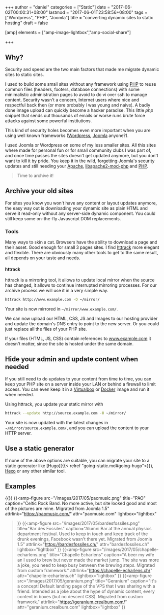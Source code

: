 +++
author = "daniel"
categories = ["Static"]
date = "2017-06-02T00:00:31+08:00"
lastmod = "2017-06-01T23:58:56+08:00"
tags = ["Wordpress", "PHP", "Joomla"]
title = "converting dynamic sites to static hosting"
draft = false

[amp]
  elements = ["amp-image-lightbox","amp-social-share"]

+++

## Why?
Security and speed are the two main factors that made me migrate dynamic sites to static sites.

I used to build some small sites without any framework using [PHP](http://php.net/) to reuse common files (headers, footers, database connections) with some minimalistic administration pages to avoid to do vi over ssh to manage content. Security wasn't a concern, Internet users where nice and respectful back then (or more probably I was young and naive). A badly done image upload can quickly become a hacker paradise. This little *php* snippet that sends out thousands of emails or worse runs brute force attacks against some powerful institutions.

This kind of security holes becomes even more important when you are using well known frameworks ([Wordpress](https://wordpress.org), [Joomla](https://www.joomla.org) anyone?).

I used Joomla or Wordpress on some of my less smaller sites. All this sites where made for personal fun or for small community clubs I was part of, and once time passes the sites doesn't get updated anymore, but you don't want to kill it by pride. You keep it in the wild, forgetting Joomla's security updates and still needing your [Apache](http://apache.org), [libapache2-mod-php](https://packages.debian.org/stretch/libapache2-mod-php) and [PHP](http://php.net).

> Time to archive it!

## Archive your old sites
For sites you know you won't have any content or layout updates anymore, the easy way out is downloading your dynamic site as plain HTML and serve it read-only without any server-side dynamic component. You could still keep some on-the-fly Javascript DOM replacements.

### Tools
Many ways to skin a cat. Browsers have the ability to download a page and their asset. Good enough for small 3 pages sites. I find [httrack](https://www.httrack.com/) more elegant and flexible. There are obviously many other tools to get to the same result, all depends on your taste and needs.

#### httrack
httrack is a mirroring tool, it allows to update local mirror when the source has changed, it allows to continue interrupted mirroring processes. For our archive process we will use it in a very simple way.
```bash
httrack http://www.example.com -O ~/mirror/
```
Your site is now mirrored in `~/mirror/www.example.com/`.

We can now upload our HTML, CSS, JS and Images to our hosting provider and update the domain's DNS entry to point to the new server. Or you could just replace all the files of your PHP site.

If your files (HTML, JS, CSS) contain references to www.example.com it doesn't matter, since the site is hosted under the same domain.

## Hide your admin and update content when needed
If you still need to do updates to your content from time to time, you can keep your PHP site on a server inside your LAN or behind a firewall to limit access. You can even keep it in a [Virtualbox](https://www.virtualbox.org) or [Docker](https://www.docker.com/) image and run it when needed.

Using httrack, you update your static mirror with
```bash
httrack --update http://source.example.com -O ~/mirror/
```
Your site is now updated with the latest changes in `~/mirror/source.example.com/`, and you can upload the content to your HTTP server.

## Use a static generator
If none of the above options are suitable, you can migrate your site to a static generator like [Hugo]({{< relref "going-static.md#going-hugo">}}), [Hexo](https://hexo.io/) or any other similar tool.

## Examples
{{<amp-image-lightbox id="lightbox">}}
{{<amp-figure
  src="/images/2017/05/paomusic.png"
  title="PAO"
  caption="Celtic Rock Band. No more active, but site looked good and most of the pictures are mine. Migrated from Joomla 1.5"
  attrlink="https://paomusic.com/"
  attr="paomusic.com"
  lightbox="lightbox"
>}}
{{<amp-figure
  src="/images/2017/05/bardesfossiles.png"
  title="Bar des Fossiles"
  caption="Alumni Bar at the annual physics department festival. Used to keep in touch and keep track of the drunk evenings, Facebook wasn't there yet. Migrated from Joomla 1.5"
  attrlink="https://bardesfossiles.ch/"
  attr="bardesfossiles.ch"
  lightbox="lightbox"
>}}
{{<amp-figure
  src="/images/2017/05/chapelle-echarlens.png"
  title="Chapelle Echarlens"
  caption="A beer my wife an I used to brew but never made the market jump. The site was more a joke, you need to keep busy between the brewing steps. Migrated from custom framework."
  attrlink="https://chapelle-echarlens.ch/"
  attr="chapelle-echarlens.ch"
  lightbox="lightbox"
>}}
{{<amp-figure
  src="/images/2017/05/geranium.png"
  title="Geranium"
  caption="It's a concept! Default landing page of the VPS that I was sharing with a friend. Intended as a joke about the hype of dynamic content, every content in boxes (but no descent CSS). Migrated from custom framwork."
  attrlink="https://geranium.crealbum.com/"
  attr="geranium.crealbum.com"
  lightbox="lightbox"
>}}
